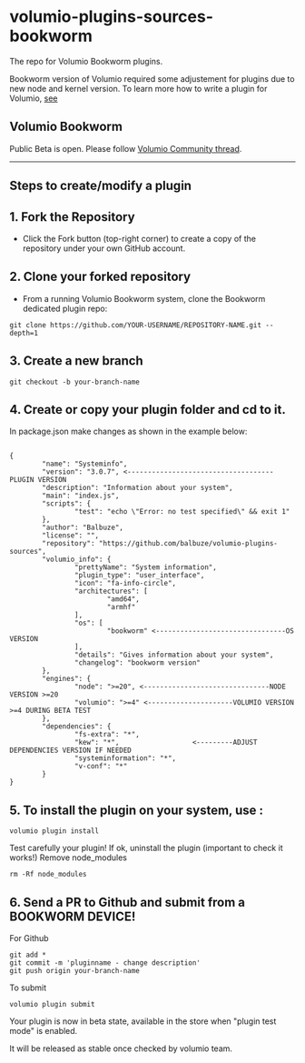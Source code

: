 # volumio-plugins-sources-bookworm

The repo for Volumio Bookworm plugins.

Bookworm version of Volumio required some adjustement for plugins due to new node and kernel version.
To learn more how to write a plugin for Volumio, [see](https://developers.volumio.com/plugins/submission-checklist)

## Volumio Bookworm 
Public Beta is open. Please follow [Volumio Community thread](https://community.volumio.com/t/public-beta-test-audio-without-compromise-refining-the-future-of-volumio-on-bookworm/72576/).

---

## Steps to create/modify a plugin
## 1. Fork the Repository
  - Click the Fork button (top-right corner) to create a copy of the repository under your own GitHub account.
## 2. Clone your forked repository
  - From a running Volumio Bookworm system, clone the Bookworm dedicated plugin repo:
```
git clone https://github.com/YOUR-USERNAME/REPOSITORY-NAME.git --depth=1
```
## 3. Create a new branch
```
git checkout -b your-branch-name
```
## 4. Create or copy your plugin folder and cd to it.

In package.json make changes as shown in the example below:

```
                                                                               
{
        "name": "Systeminfo",
        "version": "3.0.7", <------------------------------------PLUGIN VERSION
        "description": "Information about your system",
        "main": "index.js",
        "scripts": {
                "test": "echo \"Error: no test specified\" && exit 1"
        },
        "author": "Balbuze",
        "license": "",
        "repository": "https://github.com/balbuze/volumio-plugins-sources",
        "volumio_info": {
                "prettyName": "System information",
                "plugin_type": "user_interface",
                "icon": "fa-info-circle",
                "architectures": [
                        "amd64",
                        "armhf"
                ],
                "os": [
                        "bookworm" <--------------------------------OS VERSION
                ],
                "details": "Gives information about your system",
                "changelog": "bookworm version"
        },
        "engines": {
                "node": ">=20", <-------------------------------NODE VERSION >=20
                "volumio": ">=4" <---------------------VOLUMIO VERSION >=4 DURING BETA TEST
        },
        "dependencies": { 
                "fs-extra": "*",
                "kew": "*",                  <---------ADJUST DEPENDENCIES VERSION IF NEEDED
                "systeminformation": "*",
                "v-conf": "*"
        }
}
```

## 5. To install the plugin on your system, use :
```
volumio plugin install
```
Test carefully your plugin!
If ok, uninstall the plugin (important to check it works!)
Remove node_modules
```
rm -Rf node_modules
```
## 6. Send a PR to Github and submit from a BOOKWORM DEVICE!

For Github
```
git add *
git commit -m 'pluginname - change description'
git push origin your-branch-name
```

To submit
```
volumio plugin submit
```

Your plugin is now in beta state, available in the store when "plugin test mode" is enabled.

It will be released as stable once checked by volumio team.
